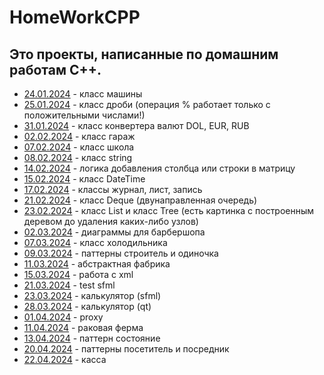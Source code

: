 # HomeWorkCPP
## Это проекты, написанные по домашним работам C++.
- [24.01.2024](24.01.2024) - класс машины
- [25.01.2024](25.01.2024) - класс дроби (операция % работает только с положительными числами!)
- [31.01.2024](31.01.2024) - класс конвертера валют DOL, EUR, RUB
- [02.02.2024](02.02.2024) - класс гараж
- [07.02.2024](07.02.2024) - класс школа
- [08.02.2024](08.02.2024) - класс string
- [14.02.2024](14.02.2024) - логика добавления столбца или строки в матрицу
- [15.02.2024](15.02.2024) - класс DateTime
- [17.02.2024](17.02.2024) - классы журнал, лист, запись
- [21.02.2024](21.02.2024) - класс Deque (двунаправленная очередь)
- [23.02.2024](23.02.2024) - класс List и класс Tree (есть картинка с построенным деревом до удаления каких-либо узлов)
- [02.03.2024](02.03.2024) - диаграммы для барбершопа
- [07.03.2024](07.03.2024) - класс холодильника
- [09.03.2024](09.03.2024) - паттерны строитель и одиночка
- [11.03.2024](11.03.2024) - абстрактная фабрика
- [15.03.2024](15.03.2024) - работа с xml
- [21.03.2024](21.03.2024) - test sfml
- [23.03.2024](23.03.2024) - калькулятор (sfml)
- [28.03.2024](28.03.2024) - калькулятор (qt)
- [01.04.2024](01.04.2024) - proxy
- [11.04.2024](11.04.2024) - раковая ферма
- [13.04.2024](13.04.2024) - паттерн состояние
- [20.04.2024](20.04.2024) - паттерны посетитель и посредник
- [22.04.2024](22.04.2024) - касса
